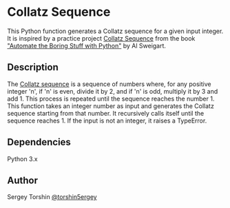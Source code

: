 # Collatz Sequence

This Python function generates a Collatz sequence for a given input integer. It is inspired by a practice project [Collatz Sequence](https://automatetheboringstuff.com/2e/chapter4/#calibre_link-150) from the book ["Automate the Boring Stuff with Python"](https://automatetheboringstuff.com/) by Al Sweigart.

## Description

The [Collatz sequence](https://en.wikipedia.org/wiki/Collatz_conjecture) is a sequence of numbers where, for any positive integer 'n', if 'n' is even, divide it by 2, and if 'n' is odd, multiply it by 3 and add 1. This process is repeated until the sequence reaches the number 1.
This function takes an integer number as input and generates the Collatz sequence starting from that number. It recursively calls itself until the sequence reaches 1. If the input is not an integer, it raises a TypeError.

## Dependencies

Python 3.x

## Author 

Sergey Torshin [@torshin5ergey](https://github.com/torshin5ergey)
